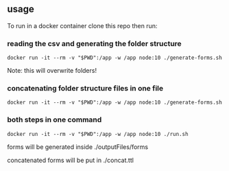 ## usage
To run in a docker container clone this repo then run:

### reading the csv and generating the folder structure
```
docker run -it --rm -v "$PWD":/app -w /app node:10 ./generate-forms.sh
```
Note: this will overwrite folders!

### concatenating folder structure files in one file
```
docker run -it --rm -v "$PWD":/app -w /app node:10 ./generate-forms.sh
```

### both steps in one command
```
docker run -it --rm -v "$PWD":/app -w /app node:10 ./run.sh
```

forms will be generated inside ./outputFiles/forms

concatenated forms will be put in ./concat.ttl
